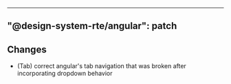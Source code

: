 ---
  "@design-system-rte/angular": patch
  ---
  
  ## Changes

- (Tab) correct angular's tab navigation that was broken after incorporating dropdown behavior
